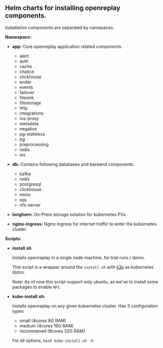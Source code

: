 ## Helm charts for installing openreplay components. 

Installation components are separated by namepaces.

**Namespace:**
  
- **app:** Core openreplay application related components.
  - alert
  - auth
  - cache
  - chalice
  - clickhouse
  - ender
  - events
  - failover
  - filesink
  - filestorage
  - http
  - integrations
  - ios-proxy
  - metadata
  - negative
  - pg-stateless
  - pg
  - preprocessing
  - redis
  - ws

- **db:** Contains following databases and backend components.
  - kafka
  - redis
  - postgresql
  - clickhouse
  - minio
  - sqs
  - nfs-server

- **longhorn:** On-Prem storage solution for kubernetes PVs.

- **nginx-ingress:** Nginx ingress for internet traffic to enter the kubernetes cluster.

**Scripts:**
- **install.sh**

  Installs openreplay in a single node machine, for trial runs / demo.

  This script is a wrapper around the `install.sh` with [k3s](https://k3s.io/) as kubernetes distro.
  
  Note: As of now this script support only ubuntu, as we've to install some packages to enable `NFS`.

- **kube-install.sh:**
  
  Installs openreplay on any given kubernetes cluster. Has 3 configuration types
  - small (4cores 8G RAM)
  - medium (4cores 16G RAM)
  - recommened (8cores 32G RAM)
  
  For all options, `bash kube-install.sh -h`
